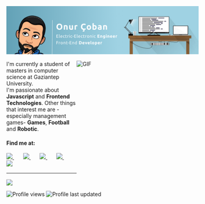 <p align=center>
  
  ![Saldocc](https://github.com/Saldocc/Saldocc/blob/main/Resources/Banner.png)
  
</p>


<img align="right" width="320" height="305" alt="GIF" src="https://media.giphy.com/media/GnTHlXYp08VDJllWj7/source.gif" />

<p align="left">
    I'm currently a student of masters in computer science at Gaziantep University. <br/>
  I'm passionate about <b>Javascript</b> and <b>Frontend Technologies</b>. 
  Other things that interest me are -especially management games- <b>Games</b>, <b>Football</b> and <b>Robotic</b>.  
</p>

#### Find me at: 

<p align="left">
   <a href="https://twitter.com/TurkSaldoc">
    <img width="32px" src="https://cdn.jsdelivr.net/npm/simple-icons@v3/icons/twitter.svg">
  </a>
   &nbsp  &nbsp  &nbsp
   <a href="https://linkedin.com/in/onurcobann/">
    <img width="32px" src="https://cdn.jsdelivr.net/npm/simple-icons@v3/icons/linkedin.svg">
  </a>
     &nbsp  &nbsp  &nbsp
   <a href="https://codepen.io/saldocc">
    <img width="32px" src="https://cdn.jsdelivr.net/npm/simple-icons@v3/icons/codepen.svg">
  </a>
    &nbsp  &nbsp  &nbsp
   <a href="https://steamcommunity.com/id/saldoc">
    <img width="32px" src="https://cdn.jsdelivr.net/npm/simple-icons@v3/icons/steam.svg">
  </a>
    &nbsp  &nbsp  &nbsp
   <a href="  https://www.twitch.tv/saldoc">
    <img width="32px" src="https://cdn.jsdelivr.net/npm/simple-icons@v3/icons/twitch.svg">
  </a>
</p>

---

<p align=left> 
  <img align=center src="https://github-readme-stats.vercel.app/api?username=saldocc&show_icons=true&theme=default">
</p>

![Profile views](https://visitor-badge.glitch.me/badge?page_id=saldocc.visitor-badge)
![Profile last updated](https://img.shields.io/github/last-commit/saldocc/saldocc)

